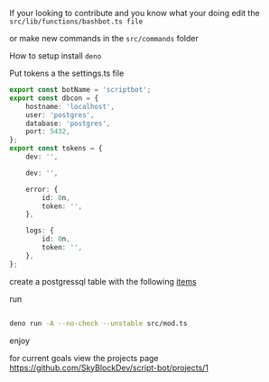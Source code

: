 If your looking to contribute and you know what your doing edit the `src/lib/functions/bashbot.ts file`

or make new commands in the `src/commands` folder

How to setup install `deno`

Put tokens a the settings.ts file

```ts
export const botName = 'scriptbot';
export const dbcon = {
	hostname: 'localhost',
	user: 'postgres',
	database: 'postgres',
	port: 5432,
};
export const tokens = {
	dev: '',

	dev: '',

	error: {
		id: 0n,
		token: '',
	},

	logs: {
		id: 0n,
		token: '',
	},
};
```

create a postgressql table with the following [items](https://gist.github.com/SkyBlockDev/ac029429f86e3a8c7562e99b690aea2a)

run

```bash

deno run -A --no-check --unstable src/mod.ts
```

enjoy

for current goals view the projects page https://github.com/SkyBlockDev/script-bot/projects/1
